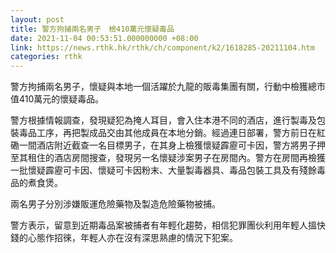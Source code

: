 ```yaml
---
layout: post
title: 警方拘捕兩名男子　檢410萬元懷疑毒品
date: 2021-11-04 00:53:51.000000000 +08:00
link: https://news.rthk.hk/rthk/ch/component/k2/1618285-20211104.htm
categories: rthk
---
```


警方拘捕兩名男子，懷疑與本地一個活躍於九龍的販毒集團有關，行動中檢獲總市值410萬元的懷疑毒品。

警方根據情報調查，發現疑犯為掩人耳目，會入住本港不同的酒店，進行製毒及包裝毒品工序，再把製成品交由其他成員在本地分銷。經過連日部署，警方前日在紅磡一間酒店附近截查一名目標男子，在其身上檢獲懷疑霹靂可卡因，警方將男子押至其租住的酒店房間搜查，發現另一名懷疑涉案男子在房間內。警方在房間再檢獲一批懷疑霹靂可卡因、懷疑可卡因粉末、大量製毒器具、毒品包裝工具及有殘餘毒品的煮食煲。

兩名男子分別涉嫌販運危險藥物及製造危險藥物被捕。

警方表示，留意到近期毒品案被捕者有年輕化趨勢，相信犯罪團伙利用年輕人搵快錢的心態作招徠，年輕人亦在沒有深思熟慮的情況下犯案。
